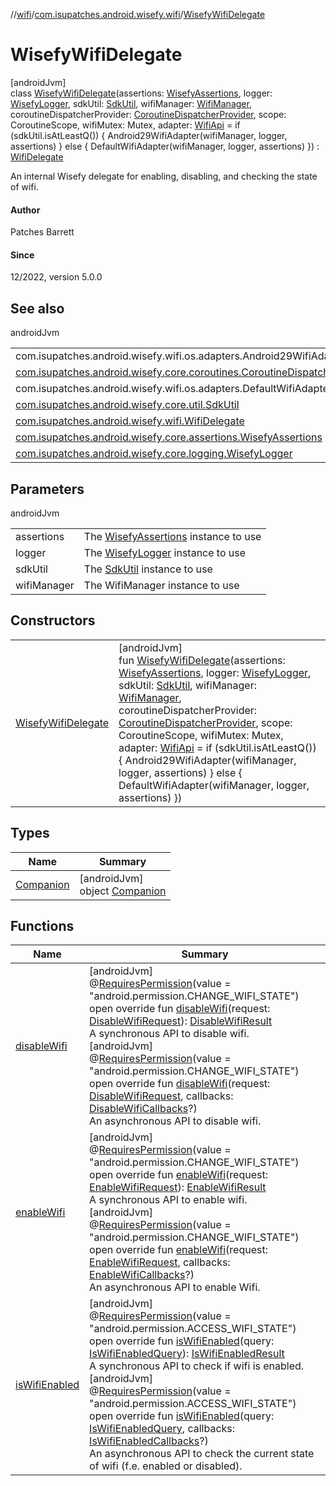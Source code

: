 //[wifi](../../../index.md)/[com.isupatches.android.wisefy.wifi](../index.md)/[WisefyWifiDelegate](index.md)

# WisefyWifiDelegate

[androidJvm]\
class [WisefyWifiDelegate](index.md)(assertions: [WisefyAssertions](../../../../core/core/com.isupatches.android.wisefy.core.assertions/-wisefy-assertions/index.md), logger: [WisefyLogger](../../../../core/core/com.isupatches.android.wisefy.core.logging/-wisefy-logger/index.md), sdkUtil: [SdkUtil](../../../../core/core/com.isupatches.android.wisefy.core.util/-sdk-util/index.md), wifiManager: [WifiManager](https://developer.android.com/reference/kotlin/android/net/wifi/WifiManager.html), coroutineDispatcherProvider: [CoroutineDispatcherProvider](../../../../core/core/com.isupatches.android.wisefy.core.coroutines/-coroutine-dispatcher-provider/index.md), scope: CoroutineScope, wifiMutex: Mutex, adapter: [WifiApi](../-wifi-api/index.md) = if (sdkUtil.isAtLeastQ()) {
        Android29WifiAdapter(wifiManager, logger, assertions)
    } else {
        DefaultWifiAdapter(wifiManager, logger, assertions)
    }) : [WifiDelegate](../-wifi-delegate/index.md)

An internal Wisefy delegate for enabling, disabling, and checking the state of wifi.

#### Author

Patches Barrett

#### Since

12/2022, version 5.0.0

## See also

androidJvm

| | |
|---|---|
| com.isupatches.android.wisefy.wifi.os.adapters.Android29WifiAdapter |  |
| [com.isupatches.android.wisefy.core.coroutines.CoroutineDispatcherProvider](../../../../core/core/com.isupatches.android.wisefy.core.coroutines/-coroutine-dispatcher-provider/index.md) |  |
| com.isupatches.android.wisefy.wifi.os.adapters.DefaultWifiAdapter |  |
| [com.isupatches.android.wisefy.core.util.SdkUtil](../../../../core/core/com.isupatches.android.wisefy.core.util/-sdk-util/index.md) |  |
| [com.isupatches.android.wisefy.wifi.WifiDelegate](../-wifi-delegate/index.md) |  |
| [com.isupatches.android.wisefy.core.assertions.WisefyAssertions](../../../../core/core/com.isupatches.android.wisefy.core.assertions/-wisefy-assertions/index.md) |  |
| [com.isupatches.android.wisefy.core.logging.WisefyLogger](../../../../core/core/com.isupatches.android.wisefy.core.logging/-wisefy-logger/index.md) |  |

## Parameters

androidJvm

| | |
|---|---|
| assertions | The [WisefyAssertions](../../../../core/core/com.isupatches.android.wisefy.core.assertions/-wisefy-assertions/index.md) instance to use |
| logger | The [WisefyLogger](../../../../core/core/com.isupatches.android.wisefy.core.logging/-wisefy-logger/index.md) instance to use |
| sdkUtil | The [SdkUtil](../../../../core/core/com.isupatches.android.wisefy.core.util/-sdk-util/index.md) instance to use |
| wifiManager | The WifiManager instance to use |

## Constructors

| | |
|---|---|
| [WisefyWifiDelegate](-wisefy-wifi-delegate.md) | [androidJvm]<br>fun [WisefyWifiDelegate](-wisefy-wifi-delegate.md)(assertions: [WisefyAssertions](../../../../core/core/com.isupatches.android.wisefy.core.assertions/-wisefy-assertions/index.md), logger: [WisefyLogger](../../../../core/core/com.isupatches.android.wisefy.core.logging/-wisefy-logger/index.md), sdkUtil: [SdkUtil](../../../../core/core/com.isupatches.android.wisefy.core.util/-sdk-util/index.md), wifiManager: [WifiManager](https://developer.android.com/reference/kotlin/android/net/wifi/WifiManager.html), coroutineDispatcherProvider: [CoroutineDispatcherProvider](../../../../core/core/com.isupatches.android.wisefy.core.coroutines/-coroutine-dispatcher-provider/index.md), scope: CoroutineScope, wifiMutex: Mutex, adapter: [WifiApi](../-wifi-api/index.md) = if (sdkUtil.isAtLeastQ()) {         Android29WifiAdapter(wifiManager, logger, assertions)     } else {         DefaultWifiAdapter(wifiManager, logger, assertions)     }) |

## Types

| Name | Summary |
|---|---|
| [Companion](-companion/index.md) | [androidJvm]<br>object [Companion](-companion/index.md) |

## Functions

| Name | Summary |
|---|---|
| [disableWifi](disable-wifi.md) | [androidJvm]<br>@[RequiresPermission](https://developer.android.com/reference/kotlin/androidx/annotation/RequiresPermission.html)(value = &quot;android.permission.CHANGE_WIFI_STATE&quot;)<br>open override fun [disableWifi](disable-wifi.md)(request: [DisableWifiRequest](../../com.isupatches.android.wisefy.wifi.entities/-disable-wifi-request/index.md)): [DisableWifiResult](../../com.isupatches.android.wisefy.wifi.entities/-disable-wifi-result/index.md)<br>A synchronous API to disable wifi.<br>[androidJvm]<br>@[RequiresPermission](https://developer.android.com/reference/kotlin/androidx/annotation/RequiresPermission.html)(value = &quot;android.permission.CHANGE_WIFI_STATE&quot;)<br>open override fun [disableWifi](disable-wifi.md)(request: [DisableWifiRequest](../../com.isupatches.android.wisefy.wifi.entities/-disable-wifi-request/index.md), callbacks: [DisableWifiCallbacks](../../com.isupatches.android.wisefy.wifi.callbacks/-disable-wifi-callbacks/index.md)?)<br>An asynchronous API to disable wifi. |
| [enableWifi](enable-wifi.md) | [androidJvm]<br>@[RequiresPermission](https://developer.android.com/reference/kotlin/androidx/annotation/RequiresPermission.html)(value = &quot;android.permission.CHANGE_WIFI_STATE&quot;)<br>open override fun [enableWifi](enable-wifi.md)(request: [EnableWifiRequest](../../com.isupatches.android.wisefy.wifi.entities/-enable-wifi-request/index.md)): [EnableWifiResult](../../com.isupatches.android.wisefy.wifi.entities/-enable-wifi-result/index.md)<br>A synchronous API to enable wifi.<br>[androidJvm]<br>@[RequiresPermission](https://developer.android.com/reference/kotlin/androidx/annotation/RequiresPermission.html)(value = &quot;android.permission.CHANGE_WIFI_STATE&quot;)<br>open override fun [enableWifi](enable-wifi.md)(request: [EnableWifiRequest](../../com.isupatches.android.wisefy.wifi.entities/-enable-wifi-request/index.md), callbacks: [EnableWifiCallbacks](../../com.isupatches.android.wisefy.wifi.callbacks/-enable-wifi-callbacks/index.md)?)<br>An asynchronous API to enable Wifi. |
| [isWifiEnabled](is-wifi-enabled.md) | [androidJvm]<br>@[RequiresPermission](https://developer.android.com/reference/kotlin/androidx/annotation/RequiresPermission.html)(value = &quot;android.permission.ACCESS_WIFI_STATE&quot;)<br>open override fun [isWifiEnabled](is-wifi-enabled.md)(query: [IsWifiEnabledQuery](../../com.isupatches.android.wisefy.wifi.entities/-is-wifi-enabled-query/index.md)): [IsWifiEnabledResult](../../com.isupatches.android.wisefy.wifi.entities/-is-wifi-enabled-result/index.md)<br>A synchronous API to check if wifi is enabled.<br>[androidJvm]<br>@[RequiresPermission](https://developer.android.com/reference/kotlin/androidx/annotation/RequiresPermission.html)(value = &quot;android.permission.ACCESS_WIFI_STATE&quot;)<br>open override fun [isWifiEnabled](is-wifi-enabled.md)(query: [IsWifiEnabledQuery](../../com.isupatches.android.wisefy.wifi.entities/-is-wifi-enabled-query/index.md), callbacks: [IsWifiEnabledCallbacks](../../com.isupatches.android.wisefy.wifi.callbacks/-is-wifi-enabled-callbacks/index.md)?)<br>An asynchronous API to check the current state of wifi (f.e. enabled or disabled). |

